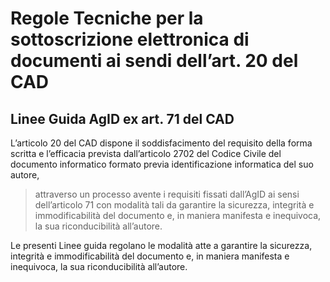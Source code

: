 # Regole Tecniche per la sottoscrizione elettronica di documenti ai sendi dell’art. 20 del CAD
## Linee Guida AgID ex art. 71 del CAD

L’articolo 20 del CAD dispone il soddisfacimento del requisito della forma scritta e l’efficacia prevista dall’articolo 2702 del Codice Civile del documento informatico formato previa identificazione informatica del suo autore,
> attraverso un processo avente i requisiti fissati dall’AgID ai sensi dell’articolo 71 con modalità tali da garantire la sicurezza, integrità e immodificabilità del documento e, in maniera manifesta e inequivoca, la sua riconducibilità all’autore.

Le presenti Linee guida regolano le modalità atte a garantire la sicurezza, integrità e immodificabilità del documento e, in maniera manifesta e inequivoca, la sua riconducibilità all’autore.
